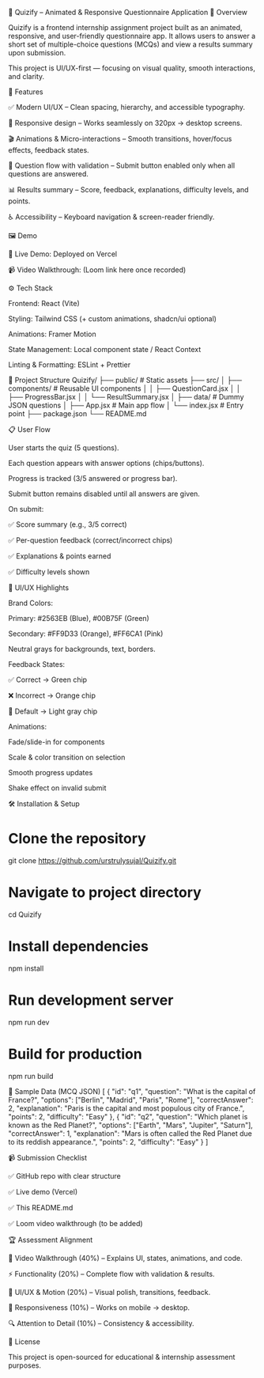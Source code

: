 🎯 Quizify – Animated & Responsive Questionnaire Application
🌟 Overview

Quizify is a frontend internship assignment project built as an animated, responsive, and user-friendly questionnaire app.
It allows users to answer a short set of multiple-choice questions (MCQs) and view a results summary upon submission.

This project is UI/UX-first — focusing on visual quality, smooth interactions, and clarity.

🚀 Features

✅ Modern UI/UX – Clean spacing, hierarchy, and accessible typography.

📱 Responsive design – Works seamlessly on 320px → desktop screens.

🎬 Animations & Micro-interactions – Smooth transitions, hover/focus effects, feedback states.

📝 Question flow with validation – Submit button enabled only when all questions are answered.

📊 Results summary – Score, feedback, explanations, difficulty levels, and points.

♿ Accessibility – Keyboard navigation & screen-reader friendly.

🖼️ Demo

🔗 Live Demo: Deployed on Vercel

📹 Video Walkthrough: (Loom link here once recorded)

⚙️ Tech Stack

Frontend: React (Vite)

Styling: Tailwind CSS (+ custom animations, shadcn/ui optional)

Animations: Framer Motion

State Management: Local component state / React Context

Linting & Formatting: ESLint + Prettier

📂 Project Structure
Quizify/
├── public/          # Static assets
├── src/
│   ├── components/  # Reusable UI components
│   │   ├── QuestionCard.jsx
│   │   ├── ProgressBar.jsx
│   │   └── ResultSummary.jsx
│   ├── data/        # Dummy JSON questions
│   ├── App.jsx      # Main app flow
│   └── index.jsx    # Entry point
├── package.json
└── README.md

📋 User Flow

User starts the quiz (5 questions).

Each question appears with answer options (chips/buttons).

Progress is tracked (3/5 answered or progress bar).

Submit button remains disabled until all answers are given.

On submit:

✅ Score summary (e.g., 3/5 correct)

✅ Per-question feedback (correct/incorrect chips)

✅ Explanations & points earned

✅ Difficulty levels shown

🎨 UI/UX Highlights

Brand Colors:

Primary: #2563EB (Blue), #00B75F (Green)

Secondary: #FF9D33 (Orange), #FF6CA1 (Pink)

Neutral grays for backgrounds, text, borders.

Feedback States:

✅ Correct → Green chip

❌ Incorrect → Orange chip

🔲 Default → Light gray chip

Animations:

Fade/slide-in for components

Scale & color transition on selection

Smooth progress updates

Shake effect on invalid submit

🛠️ Installation & Setup
# Clone the repository
git clone https://github.com/urstrulysujal/Quizify.git

# Navigate to project directory
cd Quizify

# Install dependencies
npm install

# Run development server
npm run dev

# Build for production
npm run build

🧪 Sample Data (MCQ JSON)
[
  {
    "id": "q1",
    "question": "What is the capital of France?",
    "options": ["Berlin", "Madrid", "Paris", "Rome"],
    "correctAnswer": 2,
    "explanation": "Paris is the capital and most populous city of France.",
    "points": 2,
    "difficulty": "Easy"
  },
  {
    "id": "q2",
    "question": "Which planet is known as the Red Planet?",
    "options": ["Earth", "Mars", "Jupiter", "Saturn"],
    "correctAnswer": 1,
    "explanation": "Mars is often called the Red Planet due to its reddish appearance.",
    "points": 2,
    "difficulty": "Easy"
  }
]

📹 Submission Checklist

✅ GitHub repo with clear structure

✅ Live demo (Vercel)

✅ This README.md

✅ Loom video walkthrough (to be added)

🏆 Assessment Alignment

🎥 Video Walkthrough (40%) – Explains UI, states, animations, and code.

⚡ Functionality (20%) – Complete flow with validation & results.

🎨 UI/UX & Motion (20%) – Visual polish, transitions, feedback.

📱 Responsiveness (10%) – Works on mobile → desktop.

🔍 Attention to Detail (10%) – Consistency & accessibility.

📜 License

This project is open-sourced for educational & internship assessment purposes.
